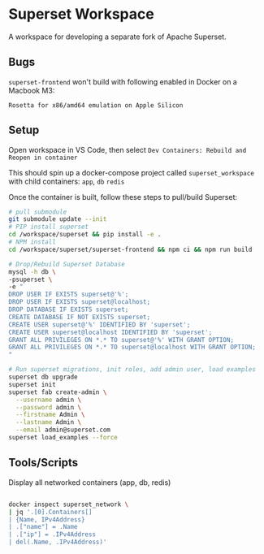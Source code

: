 # Superset Workspace

A workspace for developing a separate fork of Apache Superset.

## Bugs

`superset-frontend` won't build with following enabled in Docker on a Macbook M3:

`Rosetta for x86/amd64 emulation on Apple Silicon`

## Setup

Open workspace in VS Code, then select `Dev Containers: Rebuild and Reopen in container`

This should spin up a docker-compose project called `superset_workspace` with child containers: `app`, `db` `redis`

Once the container is built, follow these steps to pull/build Superset:

```bash
# pull submodule
git submodule update --init
# PIP install superset
cd /workspace/superset && pip install -e .
# NPM install
cd /workspace/superset/superset-frontend && npm ci && npm run build

# Drop/Rebuild Superset Database
mysql -h db \
-psuperset \
-e "
DROP USER IF EXISTS superset@'%';
DROP USER IF EXISTS superset@localhost;
DROP DATABASE IF EXISTS superset;
CREATE DATABASE IF NOT EXISTS superset;
CREATE USER superset@'%' IDENTIFIED BY 'superset';
CREATE USER superset@localhost IDENTIFIED BY 'superset';
GRANT ALL PRIVILEGES ON *.* TO superset@'%' WITH GRANT OPTION;
GRANT ALL PRIVILEGES ON *.* TO superset@localhost WITH GRANT OPTION;
"

# Run superset migrations, init roles, add admin user, load examples
superset db upgrade
superset init
superset fab create-admin \
  --username admin \
  --password admin \
  --firstname Admin \
  --lastname Admin \
  --email admin@superset.com
superset load_examples --force
```

## Tools/Scripts

Display all networked containers (app, db, redis)

```bash

docker inspect superset_network \
| jq '.[0].Containers[] 
| {Name, IPv4Address} 
| .["name"] = .Name
| .["ip"] = .IPv4Address 
| del(.Name, .IPv4Address)'

```
